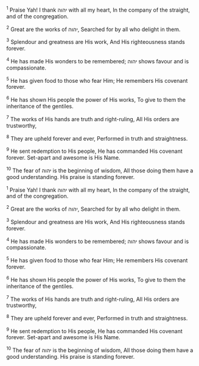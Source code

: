 <sup>1</sup> Praise Yah! I thank יהוה with all my heart, In the company of the straight, and of the congregation.

<sup>2</sup> Great are the works of יהוה, Searched for by all who delight in them.

<sup>3</sup> Splendour and greatness are His work, And His righteousness stands forever.

<sup>4</sup> He has made His wonders to be remembered; יהוה shows favour and is compassionate.

<sup>5</sup> He has given food to those who fear Him; He remembers His covenant forever.

<sup>6</sup> He has shown His people the power of His works, To give to them the inheritance of the gentiles.

<sup>7</sup> The works of His hands are truth and right-ruling, All His orders are trustworthy,

<sup>8</sup> They are upheld forever and ever, Performed in truth and straightness.

<sup>9</sup> He sent redemption to His people, He has commanded His covenant forever. Set-apart and awesome is His Name.

<sup>10</sup> The fear of יהוה is the beginning of wisdom, All those doing them have a good understanding. His praise is standing forever.

<sup>1</sup> Praise Yah! I thank יהוה with all my heart, In the company of the straight, and of the congregation.

<sup>2</sup> Great are the works of יהוה, Searched for by all who delight in them.

<sup>3</sup> Splendour and greatness are His work, And His righteousness stands forever.

<sup>4</sup> He has made His wonders to be remembered; יהוה shows favour and is compassionate.

<sup>5</sup> He has given food to those who fear Him; He remembers His covenant forever.

<sup>6</sup> He has shown His people the power of His works, To give to them the inheritance of the gentiles.

<sup>7</sup> The works of His hands are truth and right-ruling, All His orders are trustworthy,

<sup>8</sup> They are upheld forever and ever, Performed in truth and straightness.

<sup>9</sup> He sent redemption to His people, He has commanded His covenant forever. Set-apart and awesome is His Name.

<sup>10</sup> The fear of יהוה is the beginning of wisdom, All those doing them have a good understanding. His praise is standing forever.


